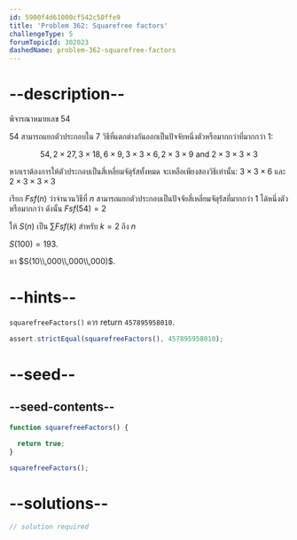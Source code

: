 ```yaml
---
id: 5900f4d61000cf542c50ffe9
title: 'Problem 362: Squarefree factors'
challengeType: 5
forumTopicId: 302023
dashedName: problem-362-squarefree-factors
---
```


# --description--

พิจารณาหมายเลข 54

54 สามารถแยกตัวประกอบใน 7 วิธีที่แตกต่างกันออกเป็นปัจจัยหนึ่งตัวหรือมากกว่าที่มากกว่า 1:

$$54, 2 × 27, 3 × 18, 6 × 9, 3 × 3 × 6, 2 × 3 × 9 \text{ and } 2 × 3 × 3 × 3$$

หากเราต้องการให้ตัวประกอบเป็นสี่เหลี่ยมจัตุรัสทั้งหมด จะเหลือเพียงสองวิธีเท่านั้น: $3 × 3 × 6$ และ $2 × 3 × 3 × 3$

เรียก $Fsf(n)$ ว่าจำนวนวิธีที่ $n$ สามารถแยกตัวประกอบเป็นปัจจัยสี่เหลี่ยมจัตุรัสที่มากกว่า 1 ได้หนึ่งตัวหรือมากกว่า ดังนั้น $Fsf(54) = 2$

ให้ $S(n)$ เป็น $\sum Fsf(k)$ สำหรับ $k = 2$ ถึง $n$

$S(100) = 193$.

หา $S(10\\,000\\,000\\,000)$.

# --hints--

`squarefreeFactors()` ควร return `457895958010`.

```js
assert.strictEqual(squarefreeFactors(), 457895958010);
```

# --seed--

## --seed-contents--

```js
function squarefreeFactors() {

  return true;
}

squarefreeFactors();
```

# --solutions--

```js
// solution required
```
